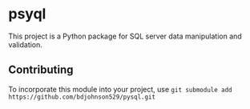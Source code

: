 # psyql

This project is a Python package for SQL server data manipulation and validation.


## Contributing
To incorporate this module into your project, use `git submodule add https://github.com/bdjohnson529/pysql.git`
